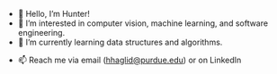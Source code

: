 - 👋 Hello, I’m Hunter!
- 👀 I’m interested in computer vision, machine learning, and software engineering.
- 🌱 I’m currently learning data structures and algorithms.
<!--- 💞️ I’m looking to collaborate---> 
- 📫 Reach me via email (hhaglid@purdue.edu) or on LinkedIn

<!---
Hunter314/Hunter314 is a ✨ special ✨ repository because its `README.md` (this file) appears on your GitHub profile.
You can click the Preview link to take a look at your changes.
--->
